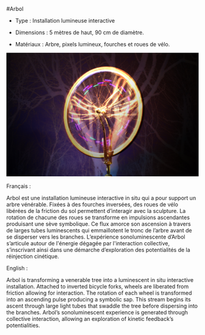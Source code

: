 #Arbol

* Type : Installation lumineuse interactive

* Dimensions : 5 mètres de haut, 90 cm de diamètre.        

* Matériaux : Arbre, pixels lumineux, fourches et roues de vélo.     

![arbol](documentation/arbol.jpg)

 
Français :

Arbol est une installation lumineuse interactive in situ qui a pour support un arbre vénérable. Fixées à des fourches inversées, des roues de vélo libérées de la friction du sol permettent d’interagir avec la sculpture. La rotation de chacune des roues se transforme en impulsions ascendantes produisant une sève symbolique. Ce flux amorce son ascension à travers de larges tubes luminescents qui emmaillotent le tronc de l’arbre avant de se disperser vers les branches. L’expérience sonoluminescente d’Arbol s’articule autour de l'énergie dégagée par l'interaction collective, s’inscrivant ainsi dans une démarche d’exploration des potentialités de la réinjection cinétique.  


English :

Arbol is transforming a venerable tree into a luminescent in situ interactive installation. Attached to inverted bicycle forks, wheels are liberated from friction allowing for interaction. The rotation of each wheel is transformed into an ascending pulse producing a symbolic sap. This stream begins its ascent through large light tubes that swaddle the tree before dispersing into the branches. Arbol’s sonoluminescent experience is generated through collective interaction, allowing an exploration of kinetic feedback’s potentialities.




<!--on lit [voir mes commentaires entre crochets] « L’expérience sonoluminescente d’Arbol s’articule autour de l'énergie dégagée par l'interaction collective [dans le sens que les gens pédalent ? si oui, expliquer peut-être...], s’inscrivant ainsi dans une démarche d’exploration des potentialités de la réinjection cinétique [je conseille d'enlever le mot "potentialité" - c'est de l'actuel et non du potentiel, puisque l'énergie se dégage vraiment dans l'installation ; aussi, je mettrai "réingection cinétique" entre guillemets, comme il s'agit là un peu de ton tag, ton concept. On pourrait lire ainsi la partie finale : s’inscrivant ainsi dans une démarche d’exploration de ce qu'on pourra définir "réinjection cinétique"] »
-->